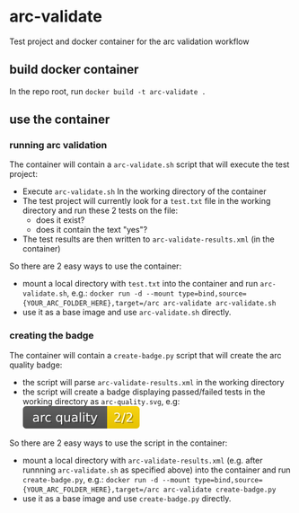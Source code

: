 # arc-validate
Test project and docker container for the arc validation workflow

## build docker container 

In the repo root, run `docker build -t arc-validate .`

## use the container

### running arc validation

The container will contain a `arc-validate.sh` script that will execute the test project:

- Execute `arc-validate.sh` In the working directory of the container
- The test project will currently look for a `test.txt` file in the working directory and run these 2 tests on the file:
  - does it exist?
  - does it contain the text "yes"?
- The test results are then written to `arc-validate-results.xml` (in the container)

So there are 2 easy ways to use the container:
- mount a local directory with `test.txt` into the container and run `arc-validate.sh`, e.g.: `docker run -d --mount type=bind,source={YOUR_ARC_FOLDER_HERE},target=/arc arc-validate arc-validate.sh`
- use it as a base image and use `arc-validate.sh` directly.

### creating the badge

The container will contain a `create-badge.py` script that will create the arc quality badge:

- the script will parse `arc-validate-results.xml` in the working directory
- the script will create a badge displaying passed/failed tests in the working directory as `arc-quality.svg`, e.g: ![](./test/arc-quality.svg)

So there are 2 easy ways to use the script in the container:
- mount a local directory with `arc-validate-results.xml` (e.g. after runnning `arc-validate.sh` as specified above) into the container and run `create-badge.py`, e.g.: `docker run -d --mount type=bind,source={YOUR_ARC_FOLDER_HERE},target=/arc arc-validate create-badge.py`
- use it as a base image and use `create-badge.py` directly.

